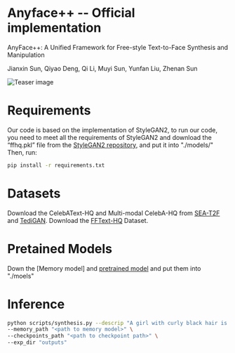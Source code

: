 # Anyface++ -- Official implementation
AnyFace++: A Unified Framework for Free-style Text-to-Face Synthesis and Manipulation

Jianxin Sun, Qiyao Deng, Qi Li, Muyi Sun, Yunfan Liu, Zhenan Sun

![Teaser image](.framework.png)

# Requirements
Our code is based on the implementation of StyleGAN2, to run our code, you need to meet all the requirements of StyleGAN2 and download the “ffhq.pkl” file from the [StyleGAN2 repository](https://github.com/NVlabs/stylegan2-ada-pytorch), and put it into "./models/" Then, run:

```.bash
pip install -r requirements.txt
```

# Datasets

Download the CelebAText-HQ and Multi-modal CelebA-HQ from [SEA-T2F](https://github.com/cripac-sjx/SEA-T2F) and [TediGAN](https://github.com/IIGROUP/TediGAN).
Download the [FFText-HQ]() Dataset.

# Pretained Models
Down the [Memory model] and [pretrained model]() and put them into "./moels"

# Inference

```.bash
python scripts/synthesis.py --descrip "A girl with curly black hair is smiling." \
--memory_path "<path to memory model>" \
--checkpoints_path "<path to checkpoint path>" \
--exp_dir "outputs"
```

